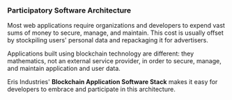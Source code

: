 ### Participatory Software Architecture

Most web applications require organizations and developers to expend vast sums of money to secure, manage, and maintain. This cost is usually offset by stockpiling users' personal data and repackaging it for advertisers.

Applications built using blockchain technology are different: they mathematics, not an external service provider, in order to secure, manage, and maintain application and user data.

Eris Industries' **Blockchain Application Software Stack** makes it easy for developers to embrace and participate in this architecture. 
